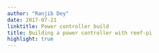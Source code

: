 ```yaml
---
author: "Ranjib Dey"
date: 2017-07-21
linktitle: Power controller build
title: Building a power controller with reef-pi
highlight: true
---
```


